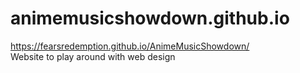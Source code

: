 # animemusicshowdown.github.io
https://fearsredemption.github.io/AnimeMusicShowdown/ <br />
Website to play around with web design

